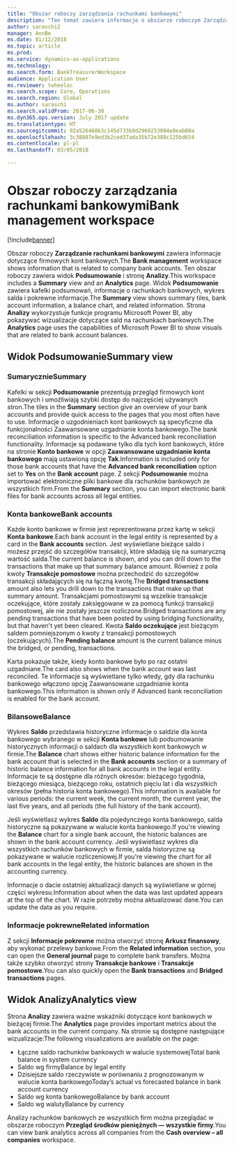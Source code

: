 ```yaml
---
title: "Obszar roboczy zarządzania rachunkami bankowymi"
description: "Ten temat zawiera informacje o obszarze roboczym Zarządzanie rachunkami bankowymi. Ten obszar roboczy pokazuje informacje dotyczące firmowych kont bankowych. Zawiera widok Podsumowanie i stronę Analizy. Widok Podsumowanie zawiera kafelki podsumowań, informacje o rachunkach bankowych, wykres salda i pokrewne informacje. Strona Analizy wykorzystuje funkcje programu Microsoft Power BI, aby pokazywać wizualizacje dotyczące sald na rachunkach bankowych."
author: saraschi2
manager: AnnBe
ms.date: 01/12/2018
ms.topic: article
ms.prod: 
ms.service: dynamics-ax-applications
ms.technology: 
ms.search.form: BankTreasurerWorkspace
audience: Application User
ms.reviewer: twheeloc
ms.search.scope: Core, Operations
ms.search.region: Global
ms.author: saraschi
ms.search.validFrom: 2017-06-30
ms.dyn365.ops.version: July 2017 update
ms.translationtype: HT
ms.sourcegitcommit: 92a52646063c145d733b9d2960253004e8eab80a
ms.openlocfilehash: 3c38807e9ed3b2ced37ada35b72e388c125bd654
ms.contentlocale: pl-pl
ms.lasthandoff: 03/05/2018

---
```

# <a name="bank-management-workspace"></a><span data-ttu-id="8c340-106">Obszar roboczy zarządzania rachunkami bankowymi</span><span class="sxs-lookup"><span data-stu-id="8c340-106">Bank management workspace</span></span>

[!include[banner](../includes/banner.md)]

<span data-ttu-id="8c340-107">Obszar roboczy **Zarządzanie rachunkami bankowymi** zawiera informacje dotyczące firmowych kont bankowych.</span><span class="sxs-lookup"><span data-stu-id="8c340-107">The **Bank management** workspace shows information that is related to company bank accounts.</span></span> <span data-ttu-id="8c340-108">Ten obszar roboczy zawiera widok **Podsumowanie** i stronę **Analizy**.</span><span class="sxs-lookup"><span data-stu-id="8c340-108">This workspace includes a **Summary** view and an **Analytics** page.</span></span> <span data-ttu-id="8c340-109">Widok **Podsumowanie** zawiera kafelki podsumowań, informacje o rachunkach bankowych, wykres salda i pokrewne informacje.</span><span class="sxs-lookup"><span data-stu-id="8c340-109">The **Summary** view shows summary tiles, bank account information, a balance chart, and related information.</span></span> <span data-ttu-id="8c340-110">Strona **Analizy** wykorzystuje funkcje programu Microsoft Power BI, aby pokazywać wizualizacje dotyczące sald na rachunkach bankowych.</span><span class="sxs-lookup"><span data-stu-id="8c340-110">The **Analytics** page uses the capabilities of Microsoft Power BI to show visuals that are related to bank account balances.</span></span>

## <a name="summary-view"></a><span data-ttu-id="8c340-111">Widok Podsumowanie</span><span class="sxs-lookup"><span data-stu-id="8c340-111">Summary view</span></span>

### <a name="summary"></a><span data-ttu-id="8c340-112">Sumarycznie</span><span class="sxs-lookup"><span data-stu-id="8c340-112">Summary</span></span>

<span data-ttu-id="8c340-113">Kafelki w sekcji **Podsumowanie** prezentują przegląd firmowych kont bankowych i umożliwiają szybki dostęp do najczęściej używanych stron.</span><span class="sxs-lookup"><span data-stu-id="8c340-113">The tiles in the **Summary** section give an overview of your bank accounts and provide quick access to the pages that you most often have to use.</span></span> <span data-ttu-id="8c340-114">Informacje o uzgodnieniach kont bankowych są specyficzne dla funkcjonalności Zaawansowane uzgadnianie konta bankowego.</span><span class="sxs-lookup"><span data-stu-id="8c340-114">The bank reconciliation information is specific to the Advanced bank reconciliation functionality.</span></span> <span data-ttu-id="8c340-115">Informacje są podawane tylko dla tych kont bankowych, które na stronie **Konto bankowe** w opcji **Zaawansowane uzgadnianie konta bankowego** mają ustawioną opcję **Tak**.</span><span class="sxs-lookup"><span data-stu-id="8c340-115">Information is included only for those bank accounts that have the **Advanced bank reconciliation** option set to **Yes** on the **Bank account** page.</span></span> <span data-ttu-id="8c340-116">Z sekcji **Podsumowanie** można importować elektroniczne pliki bankowe dla rachunków bankowych ze wszystkich firm.</span><span class="sxs-lookup"><span data-stu-id="8c340-116">From the **Summary** section, you can import electronic bank files for bank accounts across all legal entities.</span></span>

### <a name="bank-accounts"></a><span data-ttu-id="8c340-117">Konta bankowe</span><span class="sxs-lookup"><span data-stu-id="8c340-117">Bank accounts</span></span>

<span data-ttu-id="8c340-118">Każde konto bankowe w firmie jest reprezentowana przez kartę w sekcji **Konta bankowe**.</span><span class="sxs-lookup"><span data-stu-id="8c340-118">Each bank account in the legal entity is represented by a card in the **Bank accounts** section.</span></span> <span data-ttu-id="8c340-119">Jest wyświetlane bieżące saldo i możesz przejść do szczegółów transakcji, które składają się na sumaryczną wartość salda.</span><span class="sxs-lookup"><span data-stu-id="8c340-119">The current balance is shown, and you can drill down to the transactions that make up that summary balance amount.</span></span> <span data-ttu-id="8c340-120">Również z pola kwoty **Transakcje pomostowe** można przechodzić do szczegółów transakcji składających się na łączną kwotę.</span><span class="sxs-lookup"><span data-stu-id="8c340-120">The **Bridged transactions** amount also lets you drill down to the transactions that make up that summary amount.</span></span> <span data-ttu-id="8c340-121">Transakcjami pomostowymi są wszelkie transakcje oczekujące, które zostały zaksięgowane w za pomocą funkcji transakcji pomostowej, ale nie zostały jeszcze rozliczone.</span><span class="sxs-lookup"><span data-stu-id="8c340-121">Bridged transactions are any pending transactions that have been posted by using bridging functionality, but that haven't yet been cleared.</span></span> <span data-ttu-id="8c340-122">Kwota **Saldo oczekujące** jest bieżącym saldem pomniejszonym o kwoty z transakcji pomostowych (oczekujących).</span><span class="sxs-lookup"><span data-stu-id="8c340-122">The **Pending balance** amount is the current balance minus the bridged, or pending, transactions.</span></span>

<span data-ttu-id="8c340-123">Karta pokazuje także, kiedy konto bankowe było po raz ostatni uzgadniane.</span><span class="sxs-lookup"><span data-stu-id="8c340-123">The card also shows when the bank account was last reconciled.</span></span> <span data-ttu-id="8c340-124">Te informacje są wyświetlane tylko wtedy, gdy dla rachunku bankowego włączono opcję Zaawansowane uzgadnianie konta bankowego.</span><span class="sxs-lookup"><span data-stu-id="8c340-124">This information is shown only if Advanced bank reconciliation is enabled for the bank account.</span></span>

### <a name="balance"></a><span data-ttu-id="8c340-125">Bilansowe</span><span class="sxs-lookup"><span data-stu-id="8c340-125">Balance</span></span>

<span data-ttu-id="8c340-126">Wykres **Saldo** przedstawia historyczne informacje o saldzie dla konta bankowego wybranego w sekcji **Konta bankowe** lub podsumowanie historycznych informacji o saldach dla wszystkich kont bankowych w firmie.</span><span class="sxs-lookup"><span data-stu-id="8c340-126">The **Balance** chart shows either historic balance information for the bank account that is selected in the **Bank accounts** section or a summary of historic balance information for all bank accounts in the legal entity.</span></span> <span data-ttu-id="8c340-127">Informacje te są dostępne dla różnych okresów: bieżącego tygodnia, bieżącego miesiąca, bieżącego roku, ostatnich pięciu lat i dla wszystkich okresów (pełna historia konta bankowego).</span><span class="sxs-lookup"><span data-stu-id="8c340-127">This information is available for various periods: the current week, the current month, the current year, the last five years, and all periods (the full history of the bank account).</span></span> 

<span data-ttu-id="8c340-128">Jeśli wyświetlasz wykres **Saldo** dla pojedynczego konta bankowego, salda historyczne są pokazywane w walucie konta bankowego.</span><span class="sxs-lookup"><span data-stu-id="8c340-128">If you're viewing the **Balance** chart for a single bank account, the historic balances are shown in the bank account currency.</span></span> <span data-ttu-id="8c340-129">Jeśli wyświetlasz wykres dla wszystkich rachunków bankowych w firmie, salda historyczne są pokazywane w walucie rozliczeniowej.</span><span class="sxs-lookup"><span data-stu-id="8c340-129">If you're viewing the chart for all bank accounts in the legal entity, the historic balances are shown in the accounting currency.</span></span>

<span data-ttu-id="8c340-130">Informacje o dacie ostatniej aktualizacji danych są wyświetlane w górnej części wykresu.</span><span class="sxs-lookup"><span data-stu-id="8c340-130">Information about when the data was last updated appears at the top of the chart.</span></span> <span data-ttu-id="8c340-131">W razie potrzeby można aktualizować dane.</span><span class="sxs-lookup"><span data-stu-id="8c340-131">You can update the data as you require.</span></span>

### <a name="related-information"></a><span data-ttu-id="8c340-132">Informacje pokrewne</span><span class="sxs-lookup"><span data-stu-id="8c340-132">Related information</span></span>

<span data-ttu-id="8c340-133">Z sekcji **Informacje pokrewne** można otworzyć stronę **Arkusz finansowy**, aby wykonać przelewy bankowe.</span><span class="sxs-lookup"><span data-stu-id="8c340-133">From the **Related information** section, you can open the **General journal** page to complete bank transfers.</span></span> <span data-ttu-id="8c340-134">Można także szybko otworzyć strony **Transakcje bankowe** i **Transakcje pomostowe**.</span><span class="sxs-lookup"><span data-stu-id="8c340-134">You can also quickly open the **Bank transactions** and **Bridged transactions** pages.</span></span>

## <a name="analytics-view"></a><span data-ttu-id="8c340-135">Widok Analizy</span><span class="sxs-lookup"><span data-stu-id="8c340-135">Analytics view</span></span>

<span data-ttu-id="8c340-136">Strona **Analizy** zawiera ważne wskaźniki dotyczące kont bankowych w bieżącej firmie.</span><span class="sxs-lookup"><span data-stu-id="8c340-136">The **Analytics** page provides important metrics about the bank accounts in the current company.</span></span> <span data-ttu-id="8c340-137">Na stronie są dostępne następujące wizualizacje:</span><span class="sxs-lookup"><span data-stu-id="8c340-137">The following visualizations are available on the page:</span></span>

-   <span data-ttu-id="8c340-138">Łączne saldo rachunków bankowych w walucie systemowej</span><span class="sxs-lookup"><span data-stu-id="8c340-138">Total bank balance in system currency</span></span>
-   <span data-ttu-id="8c340-139">Saldo wg firmy</span><span class="sxs-lookup"><span data-stu-id="8c340-139">Balance by legal entity</span></span>
-   <span data-ttu-id="8c340-140">Dzisiejsze saldo rzeczywiste w porównaniu z prognozowanym w walucie konta bankowego</span><span class="sxs-lookup"><span data-stu-id="8c340-140">Today’s actual vs forecasted balance in bank account currency</span></span>
-   <span data-ttu-id="8c340-141">Saldo wg konta bankowego</span><span class="sxs-lookup"><span data-stu-id="8c340-141">Balance by bank account</span></span>
-   <span data-ttu-id="8c340-142">Saldo wg waluty</span><span class="sxs-lookup"><span data-stu-id="8c340-142">Balance by currency</span></span>

<span data-ttu-id="8c340-143">Analizy rachunków bankowych ze wszystkich firm można przeglądać w obszarze roboczym **Przegląd środków pieniężnych — wszystkie firmy**.</span><span class="sxs-lookup"><span data-stu-id="8c340-143">You can view bank analytics across all companies from the **Cash overview – all companies** workspace.</span></span>

